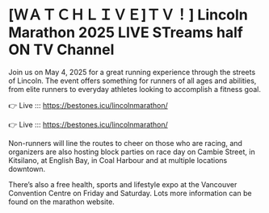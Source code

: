 # [ＷＡＴＣＨＬＩＶＥ]ＴＶ！] Lincoln Marathon 2025 LIVE STreams half ON TV Channel 

Join us on May 4, 2025 for a great running experience through the streets of Lincoln. The event offers something for runners of all ages and abilities, from elite runners to everyday athletes looking to accomplish a fitness goal.

👉 Live ::: https://bestones.icu/lincolnmarathon/

👉 Live ::: https://bestones.icu/lincolnmarathon/

Non-runners will line the routes to cheer on those who are racing, and organizers are also hosting block parties on race day on Cambie Street, in Kitsilano, at English Bay, in Coal Harbour and at multiple locations downtown.

There’s also a free health, sports and lifestyle expo at the Vancouver Convention Centre on Friday and Saturday. Lots more information can be found on the marathon website.
